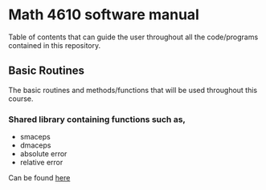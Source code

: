 # Math 4610 software manual

Table of contents that can guide the user throughout all the code/programs contained in this repository.

## Basic Routines

The basic routines and methods/functions that will be used throughout this course.
### Shared library containing functions such as,
* smaceps
* dmaceps
* absolute error
* relative error

Can be found  [here](https://github.com/adflanders/math4610/tree/master/src)
